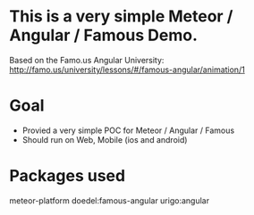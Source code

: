 # This is a very simple Meteor / Angular / Famous Demo.

Based on the Famo.us Angular University:
http://famo.us/university/lessons/#/famous-angular/animation/1

# Goal
- Provied a very simple POC for Meteor / Angular / Famous
- Should run on Web, Mobile (ios and android)

# Packages used
meteor-platform
doedel:famous-angular
urigo:angular
